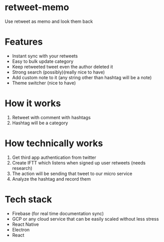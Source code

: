 # retweet-memo
Use retweet as memo and look them back

# Features

* Instant sync with your retweets
* Easy to bulk update category
* Keep retweeted tweet even the author deleted it
* Strong search (possibly)(really nice to have)
* Add custom note to it (any string other than hashtag will be a note)
* Theme switcher (nice to have)

# How it works

1. Retweet with comment with hashtags
2. Hashtag will be a category 

# How technically works

1. Get third app authentication from twitter
2. Create IFTT which listens when signed up user retweets (needs research)
3. The action will be sending that tweet to our micro service
4. Analyze the hashtag and record them

# Tech stack

* Firebase (for real time documentation sync)
* GCP or any cloud service that can be easily scaled without less stress
* React Native
* Electron
* React
